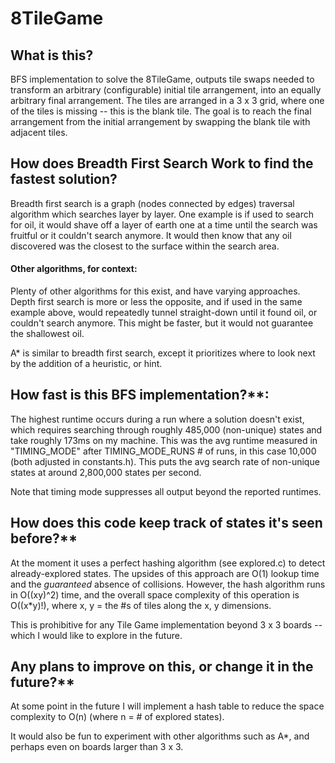 # 8TileGame

## What is this? 
BFS implementation to solve the 8TileGame, outputs tile swaps needed to transform
an arbitrary (configurable) initial tile arrangement, into an equally arbitrary final arrangement.
The tiles are arranged in a 3 x 3 grid, where one of the tiles is missing -- this is the blank tile.
The goal is to reach the final arrangement from the initial arrangement by swapping the blank tile 
with adjacent tiles.
              
## How does Breadth First Search Work to find the fastest solution?
 Breadth first search is a graph (nodes connected by edges) traversal algorithm which searches layer 
by layer. One example is if used to search for oil, it would shave off a layer of earth one at a 
time until the search was fruitful or it couldn't search anymore. It would then know that any oil 
discovered was the closest to the surface within the search area.

#### Other algorithms, for context:
Plenty of other algorithms for this exist, and have varying approaches. Depth first search is more or 
less the opposite, and if used in the same example above, would repeatedly tunnel straight-down until it 
found oil, or couldn't search anymore. This might be faster, but it would not guarantee the shallowest oil.

A* is similar to breadth first search, except it prioritizes where to look next by the addition of 
a heuristic, or hint. 

## How fast is this BFS implementation?**: 
The highest runtime occurs during a run where a solution doesn't exist, which requires searching through roughly
485,000 (non-unique) states and take roughly 173ms on my machine. This was the avg runtime measured in "TIMING_MODE" after TIMING_MODE_RUNS # of runs, 
in this case 10,000 (both adjusted in constants.h). This puts the avg search rate of non-unique states at around 2,800,000 states per second. 

Note that timing mode suppresses all output beyond the reported runtimes.
              

## How does this code keep track of states it's seen before?**
At the moment it uses a perfect hashing algorithm (see explored.c) to detect already-explored states.
The upsides of this approach are O(1) lookup time and the *guaranteed* absence of collisions.
However, the hash algorithm runs in O((xy)^2) time, and the overall space complexity of this operation is O((x*y)!), where x, y = the #s of tiles along the x, y dimensions.

This is prohibitive for any Tile Game implementation beyond 3 x 3 boards -- which I would like to explore in the future.

## Any plans to improve on this, or change it in the future?**
At some point in the future I will implement a hash table to reduce the space complexity
to O(n) (where n = # of explored states). 

It would also be fun to experiment with other algorithms such as A*, and perhaps even on boards larger than 3 x 3.  


